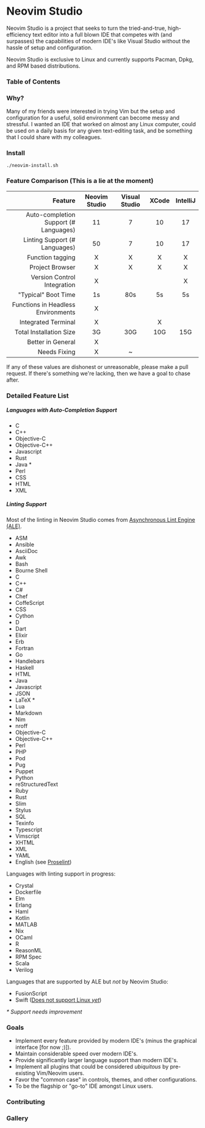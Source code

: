 # __Neovim Studio__

Neovim Studio is a project that seeks to turn the tried-and-true, high-efficiency text editor into a full blown IDE that
competes with (and surpasses) the capabilities of modern IDE's like Visual Studio without the hassle of setup and
configuration.

Neovim Studio is exclusive to Linux and currently supports Pacman, Dpkg, and RPM based distributions.

### Table of Contents

### Why?

Many of my friends were interested in trying Vim but the setup and configuration for a useful, solid environment can become
messy and stressful. I wanted an IDE that worked on almost any Linux computer, could be used on a daily basis for any given
text-editing task, and be something that I could share with my colleagues.

### Install

`./neovim-install.sh`

### Feature Comparison (This is a lie at the moment)

| Feature | Neovim Studio | Visual Studio | XCode | IntelliJ |
| -------:|:-------------:|:-------------:|:-------:|:--------:|
| Auto-completion Support (# Languages) | 11 | 7 | 10 | 17 |
| Linting Support (# Languages)         | 50 | 7 | 10 | 17 |
| Function tagging                      | X | X | X | X |
| Project Browser                       | X | X | X | X |
| Version Control Integration           | X |  |  | X |
| "Typical" Boot Time                   | 1s | 80s | 5s | 5s |
| Functions in Headless Environments    | X |  |  |  |
| Integrated Terminal                   | X |  | X |  |
| Total Installation Size               | 3G | 30G | 10G | 15G |
| Better in General                     | X |  |  |  |
| Needs Fixing                          | X | ~ |  |  |

If any of these values are dishonest or unreasonable, please make a pull request. If there's something we're lacking, then
we have a goal to chase after.

### Detailed Feature List

##### Languages with Auto-Completion Support
+ C
+ C++
+ Objective-C
+ Objective-C++
+ Javascript
+ Rust
+ Java *
+ Perl
+ CSS
+ HTML
+ XML

##### Linting Support
Most of the linting in Neovim Studio comes from [Asynchronous Lint Engine (ALE)](https://github.com/w0rp/ale).
+ ASM
+ Ansible
+ AsciiDoc
+ Awk
+ Bash
+ Bourne Shell
+ C
+ C++
+ C#
+ Chef
+ CoffeScript
+ CSS
+ Cython
+ D
+ Dart
+ Elixir
+ Erb
+ Fortran
+ Go
+ Handlebars
+ Haskell
+ HTML
+ Java
+ Javascript
+ JSON
+ LaTeX *
+ Lua
+ Markdown
+ Nim
+ nroff
+ Objective-C
+ Objective-C++
+ Perl
+ PHP
+ Pod
+ Pug
+ Puppet
+ Python
+ reStructuredText
+ Ruby
+ Rust
+ Slim
+ Stylus
+ SQL
+ Texinfo
+ Typescript
+ Vimscript
+ XHTML
+ XML
+ YAML
+ English (see [Proselint](https://github.com/amperser/proselint))

Languages with linting support in progress:
+ Crystal
+ Dockerfile
+ Elm
+ Erlang
+ Haml
+ Kotlin
+ MATLAB
+ Nix
+ OCaml
+ R
+ ReasonML
+ RPM Spec
+ Scala
+ Verilog

Languages that are supported by ALE but _not_ by Neovim Studio:
+ FusionScript
+ Swift ([Does not support Linux _yet_](https://github.com/realm/SwiftLint/issues/732))

_\* Support needs improvement_

### Goals

+ Implement every feature provided by modern IDE's (minus the graphical interface [for now ;)]).
+ Maintain considerable speed over modern IDE's.
+ Provide significantly larger language support than modern IDE's.
+ Implement all plugins that could be considered _ubiquitous_ by pre-existing Vim/Neovim users.
+ Favor the "common case" in controls, themes, and other configurations.
+ To be the flagship or "go-to" IDE amongst Linux users.

### Contributing

### Gallery
